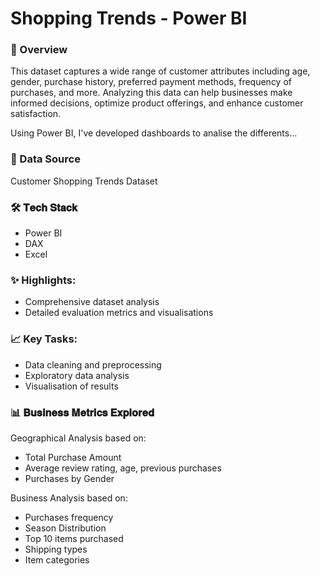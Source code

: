 # Shopping Trends - Power BI

### 📝 Overview
This dataset captures a wide range of customer attributes including age, gender, purchase history, preferred payment methods, frequency of purchases, and more. Analyzing this data can help businesses make informed decisions, optimize product offerings, and enhance customer satisfaction.

Using Power BI, I've developed dashboards to analise the differents...

### 📂 Data Source
Customer Shopping Trends Dataset

### 🛠️ 𝐓𝐞𝐜𝐡 𝐒𝐭𝐚𝐜𝐤
- Power BI
- DAX
- Excel

### ✨ Highlights:
- Comprehensive dataset analysis 
- Detailed evaluation metrics and visualisations 

### 📈 Key Tasks:
- Data cleaning and preprocessing 
- Exploratory data analysis 
- Visualisation of results

### 📊 𝐁𝐮𝐬𝐢𝐧𝐞𝐬𝐬 𝐌𝐞𝐭𝐫𝐢𝐜𝐬 𝐄𝐱𝐩𝐥𝐨𝐫𝐞𝐝
Geographical Analysis based on:
- Total Purchase Amount
- Average review rating, age, previous purchases
- Purchases by Gender

Business Analysis based on:
- Purchases frequency
- Season Distribution
- Top 10 items purchased
- Shipping types
- Item categories


